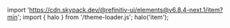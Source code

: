 <!--
type: template
name: item
-->

import 'https://cdn.skypack.dev/@refinitiv-ui/elements@v6.8.4-next.1/item?min';
import { halo } from '/theme-loader.js';
halo('item');